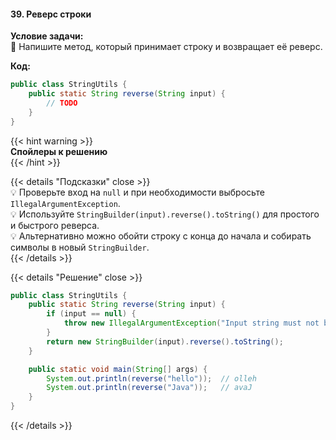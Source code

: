 #### 39. Реверс строки

**Условие задачи:**  
📌 Напишите метод, который принимает строку и возвращает её реверс.

**Код:**

```java
public class StringUtils {
    public static String reverse(String input) {
        // TODO
    }
}
````


{{< hint warning >}}  
**Спойлеры к решению**  
{{< /hint >}}

{{< details "Подсказки" close >}}  
💡 Проверьте вход на `null` и при необходимости выбросьте `IllegalArgumentException`.  
💡 Используйте `StringBuilder(input).reverse().toString()` для простого и быстрого реверса.  
💡 Альтернативно можно обойти строку с конца до начала и собирать символы в новый `StringBuilder`.  
{{< /details >}}

{{< details "Решение" close >}}

```java
public class StringUtils {
    public static String reverse(String input) {
        if (input == null) {
            throw new IllegalArgumentException("Input string must not be null");
        }
        return new StringBuilder(input).reverse().toString();
    }

    public static void main(String[] args) {
        System.out.println(reverse("hello"));  // olleh
        System.out.println(reverse("Java"));   // avaJ
    }
}
```
{{< /details >}}